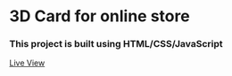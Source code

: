 # 3D Card for online store 
### This project is built using HTML/CSS/JavaScript 

[Live View](https://minm333.github.io/3d-card/)
